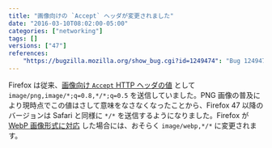 ```yaml
---
title: "画像向けの `Accept` ヘッダが変更されました"
date: "2016-03-10T08:02:00-05:00"
categories: ["networking"]
tags: []
versions: ["47"]
references:
    "https://bugzilla.mozilla.org/show_bug.cgi?id=1249474": "Bug 1249474 - Accept header sent for images prevents w3.org from serving us SVG images in W3C's style sheet"
---
```

Firefox は従来、[画像向け `Accept` HTTP ヘッダの値](https://developer.mozilla.org/ja/docs/Web/HTTP/Content_negotiation#Values_for_an_image) として `image/png,image/*;q=0.8,*/*;q=0.5` を送信していました。PNG 画像の普及により現時点でこの値はさして意味をなさなくなったことから、Firefox 47 以降のバージョンは Safari と同様に `*/*` を送信するようになりました。Firefox が [WebP 画像形式に対応](https://bugzilla.mozilla.org/show_bug.cgi?id=856375) した場合には、おそらく `image/webp,*/*` に変更されます。
